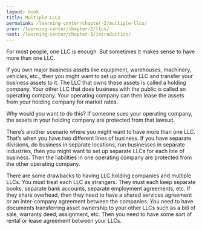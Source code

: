 ```yaml
---
layout: book
title: Multiple LLCs
permalink: /learning-center/chapter-2/multiple-llcs/
prev: /learning-center/chapter-2/llcs/
next: /learning-center/chapter-3/introduction/
---
```


For most peo­ple, one LLC is enough. But some­times it makes sense to have more than one LLC.

If you own major busi­ness assets like equip­ment, ware­houses, machin­ery, vehi­cles, etc., then you might want to set up another LLC and trans­fer your busi­ness assets to it. The LLC that owns these assets is called a hold­ing com­pany. Your other LLC that does busi­ness with the pub­lic is called an oper­at­ing com­pany. Your oper­at­ing com­pany can then lease the assets from your hold­ing com­pany for mar­ket rates.

Why would you want to do this? If some­one sues your oper­at­ing com­pany, the assets in your hold­ing com­pany are pro­tected from that lawsuit.

There’s another sce­nario where you might want to have more than one LLC. That’s when you have two dif­fer­ent lines of busi­ness. If you have sep­a­rate divi­sions, do busi­ness in sep­a­rate loca­tions, run busi­nesses in sep­a­rate indus­tries, then you might want to set up sep­a­rate LLCs for each line of busi­ness. Then the lia­bil­i­ties in one oper­at­ing com­pany are pro­tected from the other oper­at­ing company.

There are some draw­backs to hav­ing LLC hold­ing com­pa­nies and mul­ti­ple LLCs. You must treat each LLC as strangers. They must each keep sep­a­rate books, sep­a­rate bank accounts, sep­a­rate employ­ment agree­ments, etc. If they share over­head, then they need to have a shared ser­vices agree­ment or an inter-company agree­ment between the com­pa­nies. You need to have doc­u­ments trans­fer­ring asset own­er­ship to your other LLCs such as a bill of sale, war­ranty deed, assign­ment, etc. Then you need to have some sort of rental or lease agree­ment between your LLCs.